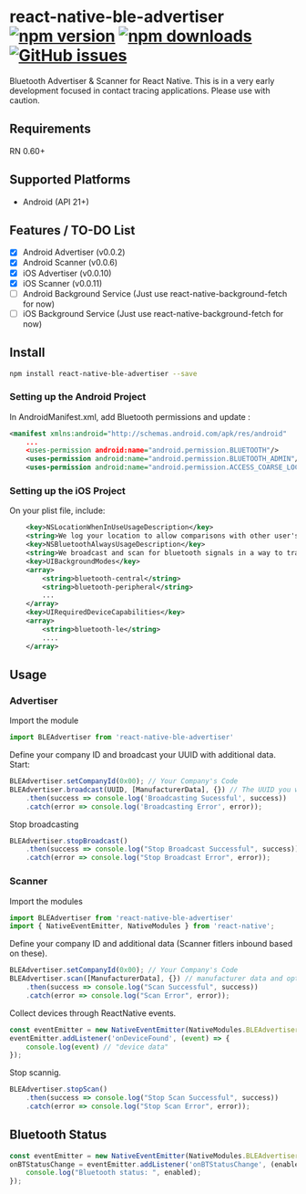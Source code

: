 # react-native-ble-advertiser [![npm version](https://img.shields.io/npm/v/react-native-ble-advertiser.svg?style=flat)](https://www.npmjs.com/package/react-native-ble-advertiser) [![npm downloads](https://img.shields.io/npm/dm/react-native-ble-advertiser.svg?style=flat)](https://www.npmjs.com/package/react-native-ble-advertiser) [![GitHub issues](https://img.shields.io/github/issues/vitorpamplona/react-native-ble-advertiser.svg?style=flat)](https://github.com/vitorpamplona/react-native-ble-advertiser/issues)

Bluetooth Advertiser & Scanner for React Native. This is in a very early development focused in contact tracing applications. Please use with caution.

## Requirements
RN 0.60+

## Supported Platforms
- Android (API 21+)

## Features / TO-DO List

- [x] Android Advertiser (v0.0.2)
- [x] Android Scanner (v0.0.6)
- [x] iOS Advertiser (v0.0.10)
- [x] iOS Scanner (v0.0.11)
- [ ] Android Background Service (Just use react-native-background-fetch for now)
- [ ] iOS Background Service (Just use react-native-background-fetch for now)

## Install

```bash
npm install react-native-ble-advertiser --save
```

### Setting up the Android Project

In AndroidManifest.xml, add Bluetooth permissions and update <uses-sdk/>:
```xml
<manifest xmlns:android="http://schemas.android.com/apk/res/android"
    ...
    <uses-permission android:name="android.permission.BLUETOOTH"/>
    <uses-permission android:name="android.permission.BLUETOOTH_ADMIN"/>
    <uses-permission android:name="android.permission.ACCESS_COARSE_LOCATION"/>
```

### Setting up the iOS Project

On your plist file, include: 
```xml
	<key>NSLocationWhenInUseUsageDescription</key>
	<string>We log your location to allow comparisons with other user's locations in a privacy-preserving way.</string>
	<key>NSBluetoothAlwaysUsageDescription</key>
	<string>We broadcast and scan for bluetooth signals in a way to track all phones nearby you in a privacy-preserving way.</string>
	<key>UIBackgroundModes</key>
	<array>
		<string>bluetooth-central</string>
		<string>bluetooth-peripheral</string>
        ...
	</array>
	<key>UIRequiredDeviceCapabilities</key>
	<array>
		<string>bluetooth-le</string>
        ....
	</array>
```

## Usage

### Advertiser

Import the module

```js
import BLEAdvertiser from 'react-native-ble-advertiser'
```

Define your company ID and broadcast your UUID with additional data. Start: 

```js
BLEAdvertiser.setCompanyId(0x00); // Your Company's Code
BLEAdvertiser.broadcast(UUID, [ManufacturerData], {}) // The UUID you would like to advertise and additional manufacturer data. 
    .then(success => console.log('Broadcasting Sucessful', success))
    .catch(error => console.log('Broadcasting Error', error));
```

Stop broadcasting

```js
BLEAdvertiser.stopBroadcast()
    .then(success => console.log("Stop Broadcast Successful", success))
    .catch(error => console.log("Stop Broadcast Error", error));
```

### Scanner

Import the modules

```js
import BLEAdvertiser from 'react-native-ble-advertiser'
import { NativeEventEmitter, NativeModules } from 'react-native';
```

Define your company ID and additional data (Scanner fitlers inbound based on these). 

```js
BLEAdvertiser.setCompanyId(0x00); // Your Company's Code
BLEAdvertiser.scan([ManufacturerData], {}) // manufacturer data and options
    .then(success => console.log("Scan Successful", success))
    .catch(error => console.log("Scan Error", error)); 
```

Collect devices through ReactNative events. 

```js
const eventEmitter = new NativeEventEmitter(NativeModules.BLEAdvertiser);
eventEmitter.addListener('onDeviceFound', (event) => {
    console.log(event) // "device data"
});
```

Stop scannig. 

```js
BLEAdvertiser.stopScan()
    .then(success => console.log("Stop Scan Successful", success))
    .catch(error => console.log("Stop Scan Error", error));
```

## Bluetooth Status

```js
const eventEmitter = new NativeEventEmitter(NativeModules.BLEAdvertiser);
onBTStatusChange = eventEmitter.addListener('onBTStatusChange', (enabled) => {
    console.log("Bluetooth status: ", enabled);
});
```
